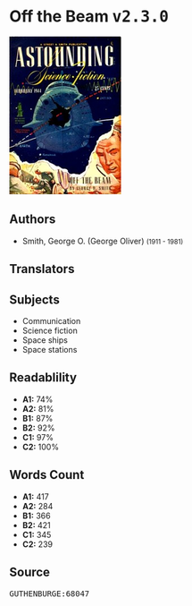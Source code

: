 # Off the Beam <kbd>v2.3.0</kbd>

![](./cover.medium.jpg "")

## Authors


 - Smith, George O. (George Oliver) <small>(1911 - 1981)</small>

## Translators



## Subjects


 - Communication
 - Science fiction
 - Space ships
 - Space stations

## Readablility


 - **A1:** 74%
 - **A2:** 81%
 - **B1:** 87%
 - **B2:** 92%
 - **C1:** 97%
 - **C2:** 100%

## Words Count


 - **A1:** 417
 - **A2:** 284
 - **B1:** 366
 - **B2:** 421
 - **C1:** 345
 - **C2:** 239

## Source


<kbd>GUTHENBURGE:68047</kbd>

